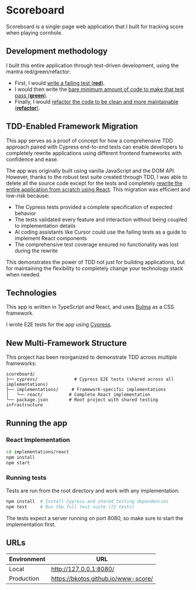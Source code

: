 # Scoreboard
Scoreboard is a single-page web application that I built for tracking score when playing cornhole.

## Development methodology
I built this entire application through test-driven development, using the mantra red/green/refactor:
- First, I would [write a failing test (**red**)](https://github.com/bkotos/scoreboard/commit/26041ea15a5a6c945d3af197899f6196284dbf8f).
- I would then write the [bare minimum amount of code to make that test pass (**green**)](https://github.com/bkotos/scoreboard/commit/a237e29857320e65c54a82d9113fdfe29471a176).
- Finally, I would [refactor the code to be clean and more maintainable (**refactor**)](https://github.com/bkotos/scoreboard/commit/5202b744419cbe8c3c1716012ee253499d3fa667).

## TDD-Enabled Framework Migration
This app serves as a proof of concept for how a comprehensive TDD approach paired with Cypress end-to-end tests can enable developers to completely rewrite applications using different frontend frameworks with confidence and ease.

The app was originally built using vanilla JavaScript and the DOM API. However, thanks to the robust test suite created through TDD, I was able to delete all the source code except for the tests and completely [rewrite the entire application from scratch using React](https://github.com/bkotos/scoreboard/pull/1). This migration was efficient and low-risk because:

- The Cypress tests provided a complete specification of expected behavior
- The tests validated every feature and interaction without being coupled to implementation details
- AI coding assistants like Cursor could use the failing tests as a guide to implement React components
- The comprehensive test coverage ensured no functionality was lost during the rewrite

This demonstrates the power of TDD not just for building applications, but for maintaining the flexibility to completely change your technology stack when needed.

## Technologies
This app is written in TypeScript and React, and uses [Bulma](https://bulma.io/) as a CSS framework.

I wrote E2E tests for the app using [Cypress](https://www.cypress.io/).

## New Multi-Framework Structure

This project has been reorganized to demonstrate TDD across multiple frameworks:

```
scoreboard/
├── cypress/              # Cypress E2E tests (shared across all implementations)
├── implementations/     # Framework-specific implementations
│   └── react/          # Complete React implementation
└── package.json        # Root project with shared testing infrastructure
```

## Running the app

### React Implementation
```bash
cd implementations/react
npm install
npm start
```

### Running tests
Tests are run from the root directory and work with any implementation:
```bash
npm install  # Install Cypress and shared testing dependencies
npm test     # Run the full test suite (72 tests)
```

The tests expect a server running on port 8080, so make sure to start the implementation first.

## URLs
| Environment | URL                                 |
| ----------- | ----------------------------------- |
| Local       | http://127.0.0.1:8080/              |
| Production  | https://bkotos.github.io/www-score/ |
